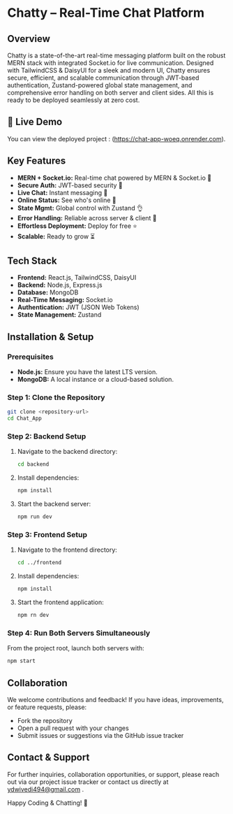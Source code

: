 # Chatty – Real-Time Chat Platform

## Overview
Chatty is a state-of-the-art real-time messaging platform built on the robust MERN stack with integrated Socket.io for live communication. Designed with TailwindCSS & DaisyUI for a sleek and modern UI, Chatty ensures secure, efficient, and scalable communication through JWT-based authentication, Zustand-powered global state management, and comprehensive error handling on both server and client sides. All this is ready to be deployed seamlessly at zero cost.

## 🔗 Live Demo

You can view the deployed project  :   (https://chat-app-woeq.onrender.com).



## Key Features

- **MERN + Socket.io:** Real-time chat powered by MERN & Socket.io 🔗  
- **Secure Auth:** JWT-based security 🎃  
- **Live Chat:** Instant messaging 👾  
- **Online Status:** See who's online 🚀  
- **State Mgmt:** Global control with Zustand 👌  
- **Error Handling:** Reliable across server & client 🐞  
- **Effortless Deployment:** Deploy for free ⭐  
- **Scalable:** Ready to grow ⏳

## Tech Stack
- **Frontend:** React.js, TailwindCSS, DaisyUI
- **Backend:** Node.js, Express.js
- **Database:** MongoDB
- **Real-Time Messaging:** Socket.io
- **Authentication:** JWT (JSON Web Tokens)
- **State Management:** Zustand

## Installation & Setup

### Prerequisites
- **Node.js:** Ensure you have the latest LTS version.
- **MongoDB:** A local instance or a cloud-based solution.

### Step 1: Clone the Repository
```bash
git clone <repository-url>
cd Chat_App
```

### Step 2: Backend Setup
1. Navigate to the backend directory:
   ```bash
   cd backend
   ```
2. Install dependencies:
   ```bash
   npm install
   ```
3. Start the backend server:
   ```bash
   npm run dev
   ```

### Step 3: Frontend Setup
1. Navigate to the frontend directory:
   ```bash
   cd ../frontend
   ```
2. Install dependencies:
   ```bash
   npm install
   ```
3. Start the frontend application:
   ```bash
   npm rn dev
   ```

### Step 4: Run Both Servers Simultaneously
From the project root, launch both servers with:
```bash
npm start
```

## Collaboration
We welcome contributions and feedback! If you have ideas, improvements, or feature requests, please:
- Fork the repository
- Open a pull request with your changes
- Submit issues or suggestions via the GitHub issue tracker

## Contact & Support
For further inquiries, collaboration opportunities, or support, please reach out via our project issue tracker or contact us directly at ydwivedi494@gmail.com .

Happy Coding & Chatting! 🚀

